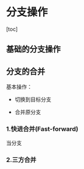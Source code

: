 # 分支操作

[toc]

## 基础的分支操作

## 分支的合并

基本操作：

- 切换到目标分支

- 合并原分支

### 1.快进合并(Fast-forward)

当分支

### 2.三方合并
